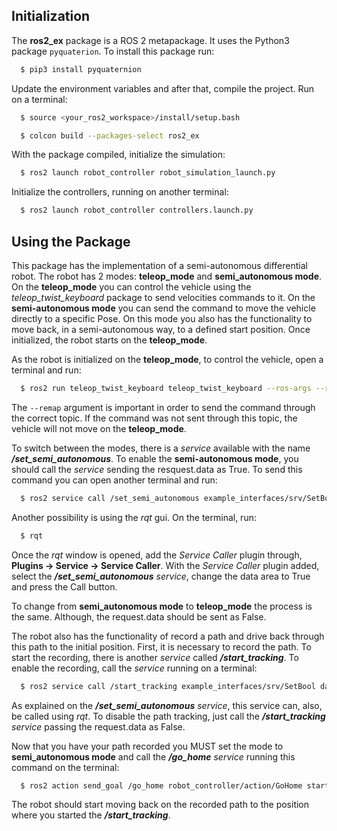 ## Initialization
The **ros2_ex** package is a ROS 2 metapackage. It uses the Python3 package `pyquaterion`. To install this package run:
```bash
  $ pip3 install pyquaternion
```

Update the environment variables and after that, compile the project. Run on a terminal:
```bash
  $ source <your_ros2_workspace>/install/setup.bash
```

```bash
  $ colcon build --packages-select ros2_ex
```
With the package compiled, initialize the simulation:
```bash
  $ ros2 launch robot_controller robot_simulation_launch.py
```
Initialize the controllers, running on another terminal:

```bash
  $ ros2 launch robot_controller controllers.launch.py 
```
## Using the Package

This package has the implementation of a semi-autonomous differential robot. The robot has 2 modes: **teleop_mode** and **semi_autonomous mode**. On the **teleop_mode** you can control the vehicle using the *teleop_twist_keyboard* package to send velocities commands to it. On the **semi-autonomous mode** you can send the command to move the vehicle directly to a specific Pose. On this mode you also has the functionality to move back, in a semi-autonomous way, to a defined start position. Once initialized, the robot starts on the **teleop_mode**.

As the robot is initialized on the **teleop_mode**, to control the vehicle, open a terminal and run:

```bash
  $ ros2 run teleop_twist_keyboard teleop_twist_keyboard --ros-args --remap cmd_vel:=/teleop/cmd_vel
``` 
The `--remap` argument is important in order to send the command through the correct topic. If the command was not sent through this topic, the vehicle will not move on the **teleop_mode**.

To switch between the modes, there is a *service* available with the name ***/set_semi_autonomous***. To enable the **semi-autonomous mode**, you should call the *service* sending the resquest.data as True. To send this command you can open another terminal and run:

```sh
  $ ros2 service call /set_semi_autonomous example_interfaces/srv/SetBool data: true 
```
Another possibility is using the *rqt* gui. On the terminal, run:

```sh
  $ rqt
```
Once the *rqt* window is opened, add the *Service Caller* plugin through, **Plugins -> Service -> Service Caller**. With the *Service Caller* plugin added, select the ***/set_semi_autonomous*** *service*, change the data area to True and press the Call button.

To change from **semi_autonomous mode** to **teleop_mode** the process is the same. Although, the request.data should be sent as False.

The robot also has the functionality of record a path and drive back through this path to the initial position. First, it is necessary to record the path. To start the recording, there is another *service* called ***/start_tracking***. To enable the recording, call the *service* running on a terminal: 

```sh
  $ ros2 service call /start_tracking example_interfaces/srv/SetBool data: true 
```
As explained on the ***/set_semi_autonomous*** *service*, this service can, also, be called using *rqt*. To disable the path tracking, just call the  ***/start_tracking*** *service* passing the request.data as False. 

Now that you have your path recorded you MUST set the mode to **semi_autonomous mode** and call the ***/go_home*** *service* running this command on the terminal:

```sh
  $ ros2 action send_goal /go_home robot_controller/action/GoHome start: true  
```

The robot  should start moving back on the recorded path to the position where you started the ***/start_tracking***.
